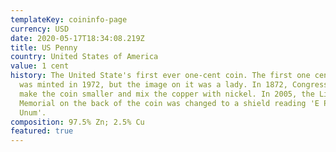 ```yaml
---
templateKey: coininfo-page
currency: USD
date: 2020-05-17T18:34:08.219Z
title: US Penny
country: United States of America
value: 1 cent
history: The United State's first ever one-cent coin. The first one cent coin
  was minted in 1972, but the image on it was a lady. In 1872, Congress asked to
  make the coin smaller and mix the copper with nickel. In 2005, the Licoln
  Memorial on the back of the coin was changed to a shield reading 'E Plurbius
  Unum'.
composition: 97.5% Zn; 2.5% Cu
featured: true
---
```


